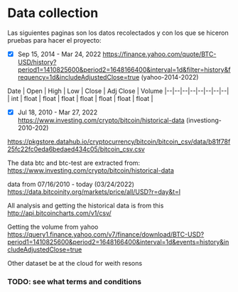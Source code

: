# Data collection

Las siguientes paginas son los datos recolectados y con los que se hiceron pruebas para hacer el proyecto:
- [x] Sep 15, 2014 - Mar 24, 2022 https://finance.yahoo.com/quote/BTC-USD/history?period1=1410825600&period2=1648166400&interval=1d&filter=history&frequency=1d&includeAdjustedClose=true (yahoo-2014-2022)

Date | Open | High | Low | Close | Adj Close | Volume
|--|--|--|--|--|--|--|--|
| int | float  | float | float   | float | float   | float | float   |

- [x] Jul 18, 2010 - Mar 27, 2022 https://www.investing.com/crypto/bitcoin/historical-data (investiong-2010-202)




https://pkgstore.datahub.io/cryptocurrency/bitcoin/bitcoin_csv/data/b81f78f25fc22fc0eda6bedaed434c05/bitcoin_csv.csv

The data btc and btc-test are extracted from:
https://www.investing.com/crypto/bitcoin/historical-data

data from 07/16/2010 - today (03/24/2022)
https://data.bitcoinity.org/markets/price/all/USD?r=day&t=l

All analysis and getting the historical data is from this
http://api.bitcoincharts.com/v1/csv/

Getting the volume from yahoo
https://query1.finance.yahoo.com/v7/finance/download/BTC-USD?period1=1410825600&period2=1648166400&interval=1d&events=history&includeAdjustedClose=true

Other dataset be at the cloud for weith resons

### TODO: see what terms and conditions
